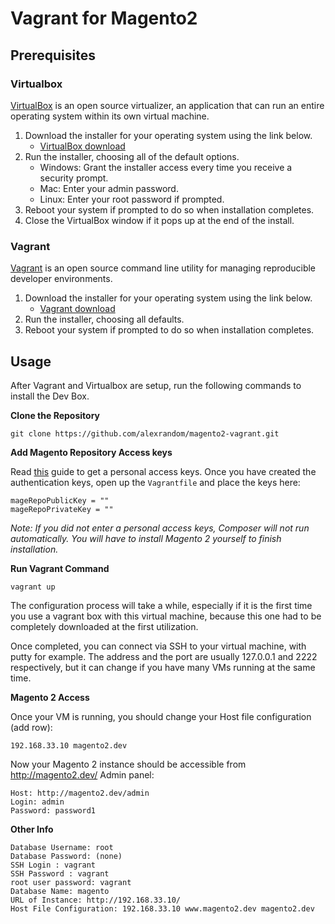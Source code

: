 # Vagrant for Magento2

## Prerequisites
### Virtualbox
[VirtualBox](https://www.virtualbox.org/) is an open source virtualizer, an application that can run an entire operating system within its own virtual machine. 

1. Download the installer for your operating system using the link below.
    * [VirtualBox download](https://www.virtualbox.org/wiki/Downloads)
1. Run the installer, choosing all of the default options.
    * Windows: Grant the installer access every time you receive a security prompt.
    * Mac: Enter your admin password.
    * Linux: Enter your root password if prompted.
1. Reboot your system if prompted to do so when installation completes.
1. Close the VirtualBox window if it pops up at the end of the install.

### Vagrant
[Vagrant](https://www.vagrantup.com/) is an open source command line utility for managing reproducible developer environments. 

1. Download the installer for your operating system using the link below.
    * [Vagrant download](https://www.vagrantup.com/downloads.html)
1. Run the installer, choosing all defaults.
1. Reboot your system if prompted to do so when installation completes.

## Usage
After Vagrant and Virtualbox are setup, run the following commands to install the Dev Box. 

**Clone the Repository**

    git clone https://github.com/alexrandom/magento2-vagrant.git

**Add Magento Repository Access keys**

Read [this](http://devdocs.magento.com/guides/v2.1/install-gde/prereq/connect-auth.html) guide to get a personal access keys.  Once you have created the authentication keys, open up the `Vagrantfile` and place the keys here:

    mageRepoPublicKey = ""
    mageRepoPrivateKey = ""
_Note: If you did not enter a personal access keys, Composer will not run automatically.  You will have to install Magento 2 yourself to finish installation._

**Run Vagrant Command**

    vagrant up

The configuration process will take a while, especially if it is the first time you use a vagrant box with this virtual machine, because this one had to be completely downloaded at the first utilization.

Once completed, you can connect via SSH to your virtual machine, with putty for example. The address and the port are usually
127.0.0.1 and 2222 respectively, but it can change if you have many VMs running at the same time.

**Magento 2 Access**

Once your VM is running, you should change your Host file configuration (add row):

    192.168.33.10 magento2.dev

Now your Magento 2 instance should be accessible from http://magento2.dev/
Admin panel:

    Host: http://magento2.dev/admin
    Login: admin
    Password: password1

**Other Info**

    Database Username: root
    Database Password: (none)
    SSH Login : vagrant
    SSH Password : vagrant
    root user password: vagrant
    Database Name: magento
    URL of Instance: http://192.168.33.10/
    Host File Configuration: 192.168.33.10 www.magento2.dev magento2.dev
